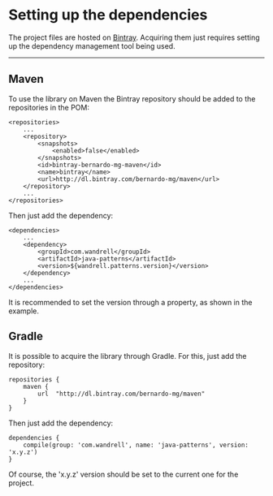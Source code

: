 # Setting up the dependencies

The project files are hosted on [Bintray][bintray]. Acquiring them just requires setting up the dependency management tool being used.

---

## Maven

To use the library on Maven the Bintray repository should be added to the repositories in the POM:

```
<repositories>
	...
	<repository>
		<snapshots>
			<enabled>false</enabled>
		</snapshots>
		<id>bintray-bernardo-mg-maven</id>
		<name>bintray</name>
		<url>http://dl.bintray.com/bernardo-mg/maven</url>
	</repository>
	...
</repositories>
```

Then just add the dependency:
	
```
<dependencies>
	...
	<dependency>
		<groupId>com.wandrell</groupId>
		<artifactId>java-patterns</artifactId>
		<version>${wandrell.patterns.version}</version>
	</dependency>
	...
</dependencies>
```

It is recommended to set the version through a property, as shown in the example.
	
## Gradle

It is possible to acquire the library through Gradle. For this, just add the repository:
	
```
repositories {
    maven {
        url  "http://dl.bintray.com/bernardo-mg/maven" 
    }
}
```

Then just add the dependency:
	
```
dependencies {
	compile(group: 'com.wandrell', name: 'java-patterns', version: 'x.y.z')
}
```

Of course, the 'x.y.z' version should be set to the current one for the project.

[bintray]: https://bintray.com/bernardo-mg/maven/java-patterns/view}Bintray